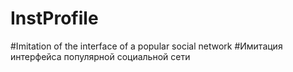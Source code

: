 # InstProfile
#Imitation of the interface of a popular social network
#Имитация интерфейса популярной социальной сети

